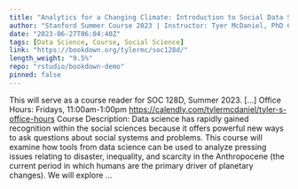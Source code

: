 ```yaml
---
title: "Analytics for a Changing Climate: Introduction to Social Data Science"
author: "Stanford Summer Course 2023 | Instructor: Tyer McDaniel, PhD Candidate, Sociology"
date: "2023-06-27T06:04:40Z"
tags: [Data Science, Course, Social Science]
link: "https://bookdown.org/tylermc/soc128d/"
length_weight: "9.5%"
repo: "rstudio/bookdown-demo"
pinned: false
---
```


This will serve as a course reader for SOC 128D, Summer 2023. [...] Office Hours: Fridays, 11:00am-1:00pm https://calendly.com/tylermcdaniel/tyler-s-office-hours Course Description: Data science has rapidly gained recognition within the social sciences because it offers powerful new ways to ask questions about social systems and problems. This course will examine how tools from data science can be used to analyze pressing issues relating to disaster, inequality, and scarcity in the Anthropocene (the current period in which humans are the primary driver of planetary changes). We will explore ...
